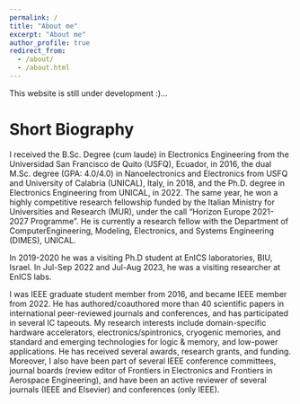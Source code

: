 ```yaml
---
permalink: /
title: "About me"
excerpt: "About me"
author_profile: true
redirect_from: 
  - /about/
  - /about.html
---
```


This website is still under development :)...

Short Biography
======
I received the B.Sc. Degree (cum laude) in Electronics Engineering from the Universidad San Francisco de Quito (USFQ), Ecuador, in 2016, the dual M.Sc. degree (GPA: 4.0/4.0) in Nanoelectronics and Electronics from USFQ and University of Calabria (UNICAL), Italy, in 2018, and the Ph.D. degree in Electronics Engineering from UNICAL, in 2022. The same year, he won a highly competitive research fellowship funded by the Italian Ministry for Universities and Research (MUR), under the call “Horizon Europe 2021-2027 Programme”. He is currently a research fellow with the Department of ComputerEngineering, Modeling, Electronics, and Systems Engineering (DIMES), UNICAL. 

In 2019-2020 he was a visiting Ph.D student at EnICS laboratories, BIU, Israel. In Jul-Sep 2022 and Jul-Aug 2023, he was a visiting researcher at EnICS labs.

I was IEEE graduate student member from 2016, and became IEEE member from 2022. He has authored/coauthored more than 40 scientific papers in international peer-reviewed journals and conferences, and has participated in several IC tapeouts. My research interests include domain-specific hardware accelerators, electronics/spintronics, cryogenic memories, and standard and emerging technologies for logic & memory, and low-power applications. He has received several awards, research grants, and funding. Moreover, I also have been part of several IEEE conference committees, journal boards (review editor of Frontiers in Electronics and Frontiers in Aerospace Engineering), and have been an active reviewer of several journals (IEEE and Elsevier) and conferences (only IEEE).
